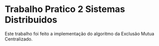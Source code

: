 # Trabalho Pratico 2 Sistemas Distribuidos
Este trabalho foi feito a implementação do algoritmo da Exclusão Mutua Centralizado.
